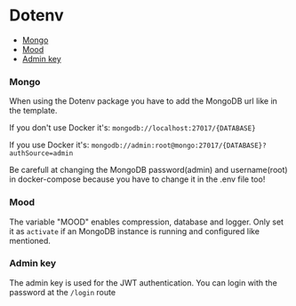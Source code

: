 # Dotenv
- [Mongo](#mongo)
- [Mood](#mood)
- [Admin key](#Admin-Key)

### Mongo
When using the Dotenv package you have to add the MongoDB url like in the template.

If you don't use Docker it's: ```mongodb://localhost:27017/{DATABASE}```

If you use Docker it's: ```mongodb://admin:root@mongo:27017/{DATABASE}?authSource=admin```

Be carefull at changing the MongoDB password(admin) and username(root) in docker-compose because you have to change it in the .env file too!

### Mood
The variable "MOOD" enables compression, database and logger. Only set it as ```activate``` if an MongoDB instance is running and configured like mentioned.

### Admin key
The admin key is used for the JWT authentication. You can login with the password at the ```/login``` route
